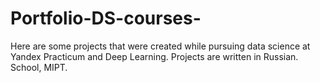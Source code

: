 # Portfolio-DS-courses-
Here are some projects that were created while pursuing data science at Yandex Practicum and Deep Learning. Projects are written in Russian. School, MIPT. 
